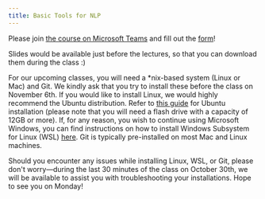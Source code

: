 ```yaml
---
title: Basic Tools for NLP
---
```


Please join [the course on Microsoft Teams](https://teams.microsoft.com/l/team/19%3aw6oYs2R1p0qmc_9m2vA3czFFW8MVSNl-Sn9AlWr8meI1%40thread.tacv2/conversations?groupId=8eaf1e42-6bed-400b-95a4-d54b25688dca&tenantId=67610027-1ac3-49b6-8641-ccd83ce1b01f) and fill out the [form](https://forms.office.com/e/hQ7M6UDKyp)!


Slides would be available just before the lectures, so that you can download them during the class :)

For our upcoming classes, you will need a *nix-based system (Linux or Mac) and Git. We kindly ask that you try to install these before the class on November 6th. If you would like to install Linux, we would highly recommend the Ubuntu distribution. Refer to [this guide](https://ubuntu.com/tutorials/install-ubuntu-desktop#1-overview) for Ubuntu installation (please note that you will need a flash drive with a capacity of 12GB or more). If, for any reason, you wish to continue using Microsoft Windows, you can find instructions on how to install Windows Subsystem for Linux (WSL) [here](https://learn.microsoft.com/en-us/windows/wsl/install). Git is typically pre-installed on most Mac and Linux machines. 

Should you encounter any issues while installing Linux, WSL, or Git, please don't worry—during the last 30 minutes of the class on October 30th, we will be available to assist you with troubleshooting your installations. Hope to see you on Monday!


